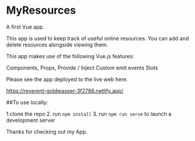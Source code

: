# MyResources
A first Vue app.

This app is used to keep track of useful online resources. You can add and delete resources alongside viewing them. 

This app makes use of the following Vue.js features:

Components,
Props,
Provide / Inject
Custom emit events
Slots

Please see the app deployed to the live web here. 

https://reverent-goldwasser-3f2786.netlify.app/

##To use locally: 

1.clone the repo
2. run ```npm install```
3. run ```npm run serve``` to launch a development server

Thanks for checking out my App.
